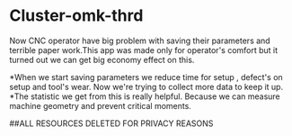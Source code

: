 # Cluster-omk-thrd
Now CNC operator have big problem with saving their parameters and terrible paper work.This app was made only for operator's comfort but it turned out we can get big economy effect on this. 

*When we start saving parameters we reduce time for setup , defect's on setup and tool's wear. Now we're trying to collect more data to keep it up.
*The statistic we get from this is really helpful. Because we can measure machine geometry and prevent critical moments.

##ALL RESOURCES DELETED FOR PRIVACY REASONS
